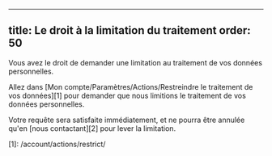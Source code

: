 ***

title: Le droit à la limitation du traitement
order: 50
---------

Vous avez le droit de demander une limitation au traitement de vos données personnelles.

Allez dans \[Mon compte/Paramètres/Actions/Restreindre le traitement de vos données]\[1] pour demander que nous limitions le traitement de vos données personnelles.

<Warning>

Votre requête sera satisfaite immédiatement, et ne pourra être annulée qu'en \[nous contactant]\[2] pour lever la limitation.

</Warning>
[1]: /account/actions/restrict/
